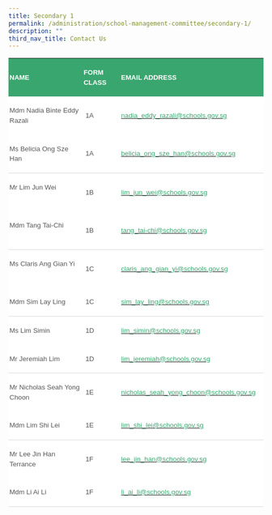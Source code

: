 ```yaml
---
title: Secondary 1
permalink: /administration/school-management-committee/secondary-1/
description: ""
third_nav_title: Contact Us
---
```


<table class="MsoNormalTable" border="0" cellspacing="0" cellpadding="0" width="572" style="background:white;border-collapse:collapse;mso-table-layout-alt:fixed;
 mso-yfti-tbllook:1184;mso-padding-alt:0in 0in 0in 0in"><tbody><tr style="mso-yfti-irow:0;mso-yfti-firstrow:yes"><td width="198" style="width:148.5pt;background:#3AA66F;padding:1.5pt 1.5pt 1.5pt 1.5pt"><p class="MsoNormal" style="line-height:14.7pt"><b><span style="font-size:10.0pt;
  font-family:&quot;Arial&quot;,sans-serif;color:white;text-transform:uppercase">NAME</span></b></p></td><td width="86" style="width:64.55pt;background:#3AA66F;padding:1.5pt 1.5pt 1.5pt 1.5pt"><p class="MsoNormal" style="line-height:14.7pt"><b><span style="font-size:10.0pt;
  font-family:&quot;Arial&quot;,sans-serif;color:white;text-transform:uppercase">FORM CLASS</span></b></p></td><td width="288" style="width:3.0in;background:#3AA66F;padding:1.5pt 1.5pt 1.5pt 1.5pt"><p class="MsoNormal" style="line-height:14.7pt"><b><span style="font-size:10.0pt;
  font-family:&quot;Arial&quot;,sans-serif;color:white;text-transform:uppercase">EMAIL ADDRESS</span></b></p></td></tr><tr style="mso-yfti-irow:1"><td width="198" style="width:148.5pt;padding:1.5pt 1.5pt 1.5pt 1.5pt"><p class="MsoNormal" style="line-height:14.7pt"><span style="font-size:10.0pt;
  font-family:&quot;Arial&quot;,sans-serif;color:#565656">Mdm Nadia Binte Eddy Razali</span></p></td><td width="86" style="width:64.55pt;padding:1.5pt 1.5pt 1.5pt 1.5pt"><p class="MsoNormal" style="line-height:14.7pt"><span style="font-size:10.0pt;
  font-family:&quot;Arial&quot;,sans-serif;color:#565656">&nbsp;1A</span></p></td><td width="288" style="width:3.0in;padding:1.5pt 1.5pt 1.5pt 1.5pt"><p class="MsoNormal" style="line-height:14.7pt"><span style="font-size:10.0pt;
  color:black;mso-color-alt:windowtext"><a href="mailto:nadia_eddy_razali@schools.gov.sg"><span style="font-family:&quot;Arial&quot;,sans-serif;
  color:#3AA66F;text-decoration:none;text-underline:none">nadia_eddy_razali@schools.gov.sg</span></a></span><span style="font-size:10.0pt;font-family:&quot;Arial&quot;,sans-serif;color:#565656">&nbsp;</span></p></td></tr><tr style="mso-yfti-irow:2"><td width="198" style="width:148.5pt;border:none;border-bottom:solid #D9D9D9 1.0pt;
  mso-border-bottom-themecolor:background1;mso-border-bottom-themeshade:217;
  mso-border-bottom-alt:solid #D9D9D9 .5pt;mso-border-bottom-themecolor:background1;
  mso-border-bottom-themeshade:217;padding:1.5pt 1.5pt 1.5pt 1.5pt"><p class="MsoNormal" style="line-height:14.7pt"><span style="font-size:10.0pt;
  font-family:&quot;Arial&quot;,sans-serif;color:#565656">Ms Belicia Ong Sze Han</span></p></td><td width="86" style="width:64.55pt;border:none;border-bottom:solid #D9D9D9 1.0pt;
  mso-border-bottom-themecolor:background1;mso-border-bottom-themeshade:217;
  mso-border-bottom-alt:solid #D9D9D9 .5pt;mso-border-bottom-themecolor:background1;
  mso-border-bottom-themeshade:217;padding:1.5pt 1.5pt 1.5pt 1.5pt"><p class="MsoNormal" style="line-height:14.7pt"><span style="font-size:10.0pt;
  font-family:&quot;Arial&quot;,sans-serif;color:#565656">&nbsp;1A</span></p></td><td width="288" style="width:3.0in;border:none;border-bottom:solid #D9D9D9 1.0pt;
  mso-border-bottom-themecolor:background1;mso-border-bottom-themeshade:217;
  mso-border-bottom-alt:solid #D9D9D9 .5pt;mso-border-bottom-themecolor:background1;
  mso-border-bottom-themeshade:217;padding:1.5pt 1.5pt 1.5pt 1.5pt"><p class="MsoNormal" style="line-height:14.7pt"><span style="font-size:10.0pt;
  color:black;mso-color-alt:windowtext"><a href="mailto:belicia_ong_sze_han@schools.gov.sg"><span style="font-family:
  &quot;Arial&quot;,sans-serif;color:#3AA66F;text-decoration:none;text-underline:none">belicia_ong_sze_han@schools.gov.sg</span></a></span><span style="font-size:10.0pt;font-family:&quot;Arial&quot;,sans-serif;color:#565656"></span></p></td></tr><tr style="mso-yfti-irow:3"><td width="198" style="width:148.5pt;border:none;mso-border-top-alt:solid #D9D9D9 .5pt;
  mso-border-top-themecolor:background1;mso-border-top-themeshade:217;
  padding:1.5pt 1.5pt 1.5pt 1.5pt"><p class="MsoNormal" style="line-height:14.7pt"><span style="font-size:10.0pt;
  font-family:&quot;Arial&quot;,sans-serif;color:#565656">Mr Lim Jun Wei&nbsp;&nbsp; &nbsp;&nbsp;&nbsp; &nbsp;&nbsp;&nbsp; &nbsp;&nbsp;&nbsp; &nbsp;&nbsp;&nbsp; &nbsp;</span></p></td><td width="86" style="width:64.55pt;border:none;mso-border-top-alt:solid #D9D9D9 .5pt;
  mso-border-top-themecolor:background1;mso-border-top-themeshade:217;
  padding:1.5pt 1.5pt 1.5pt 1.5pt"><p class="MsoNormal" style="line-height:14.7pt"><span style="font-size:10.0pt;
  font-family:&quot;Arial&quot;,sans-serif;color:#565656">&nbsp;1B</span></p></td><td width="288" style="width:3.0in;border:none;mso-border-top-alt:solid #D9D9D9 .5pt;
  mso-border-top-themecolor:background1;mso-border-top-themeshade:217;
  padding:1.5pt 1.5pt 1.5pt 1.5pt"><p class="MsoNormal" style="line-height:14.7pt"><span style="font-size:10.0pt;
  color:black;mso-color-alt:windowtext"><a href="mailto:lim_jun_wei@schools.gov.sg"><span style="font-family:&quot;Arial&quot;,sans-serif;
  color:#3AA66F;text-decoration:none;text-underline:none">lim_jun_wei@schools.gov.sg</span></a></span><span style="font-size:10.0pt;font-family:&quot;Arial&quot;,sans-serif;color:#565656"></span></p></td></tr><tr style="mso-yfti-irow:4"><td width="198" style="width:148.5pt;border:none;border-bottom:solid #D9D9D9 1.0pt;
  mso-border-bottom-themecolor:background1;mso-border-bottom-themeshade:217;
  mso-border-bottom-alt:solid #D9D9D9 .5pt;mso-border-bottom-themecolor:background1;
  mso-border-bottom-themeshade:217;padding:1.5pt 1.5pt 1.5pt 1.5pt"><p class="MsoNormal" style="line-height:14.7pt"><span style="font-size:10.0pt;
  font-family:&quot;Arial&quot;,sans-serif;color:#565656">Mdm Tang Tai-Chi&nbsp;&nbsp; &nbsp;&nbsp;&nbsp; &nbsp;&nbsp;&nbsp; &nbsp;</span></p></td><td width="86" style="width:64.55pt;border:none;border-bottom:solid #D9D9D9 1.0pt;
  mso-border-bottom-themecolor:background1;mso-border-bottom-themeshade:217;
  mso-border-bottom-alt:solid #D9D9D9 .5pt;mso-border-bottom-themecolor:background1;
  mso-border-bottom-themeshade:217;padding:1.5pt 1.5pt 1.5pt 1.5pt"><p class="MsoNormal" style="line-height:14.7pt"><span style="font-size:10.0pt;
  font-family:&quot;Arial&quot;,sans-serif;color:#565656">&nbsp;1B</span></p></td><td width="288" style="width:3.0in;border:none;border-bottom:solid #D9D9D9 1.0pt;
  mso-border-bottom-themecolor:background1;mso-border-bottom-themeshade:217;
  mso-border-bottom-alt:solid #D9D9D9 .5pt;mso-border-bottom-themecolor:background1;
  mso-border-bottom-themeshade:217;padding:1.5pt 1.5pt 1.5pt 1.5pt"><p class="MsoNormal" style="line-height:14.7pt"><span style="font-size:10.0pt;
  color:black;mso-color-alt:windowtext"><a href="mailto:tang_tai-chi@schools.gov.sg"><span style="font-family:&quot;Arial&quot;,sans-serif;
  color:#3AA66F;text-decoration:none;text-underline:none">tang_tai-chi@schools.gov.sg</span></a></span><span style="font-size:10.0pt;font-family:&quot;Arial&quot;,sans-serif;color:#565656"></span></p></td></tr><tr style="mso-yfti-irow:5"><td width="198" style="width:148.5pt;border:none;mso-border-top-alt:solid #D9D9D9 .5pt;
  mso-border-top-themecolor:background1;mso-border-top-themeshade:217;
  padding:1.5pt 1.5pt 1.5pt 1.5pt"><p class="MsoNormal" style="line-height:14.7pt"><span style="font-size:10.0pt;
  font-family:&quot;Arial&quot;,sans-serif;color:#565656">Ms Claris Ang Gian Yi&nbsp;&nbsp; &nbsp;&nbsp;&nbsp; &nbsp;</span></p></td><td width="86" style="width:64.55pt;border:none;mso-border-top-alt:solid #D9D9D9 .5pt;
  mso-border-top-themecolor:background1;mso-border-top-themeshade:217;
  padding:1.5pt 1.5pt 1.5pt 1.5pt"><p class="MsoNormal" style="line-height:14.7pt"><span style="font-size:10.0pt;
  font-family:&quot;Arial&quot;,sans-serif;color:#565656">&nbsp;1C</span></p></td><td width="288" style="width:3.0in;border:none;mso-border-top-alt:solid #D9D9D9 .5pt;
  mso-border-top-themecolor:background1;mso-border-top-themeshade:217;
  padding:1.5pt 1.5pt 1.5pt 1.5pt"><p class="MsoNormal" style="line-height:14.7pt"><span style="font-size:10.0pt;
  color:black;mso-color-alt:windowtext"><a href="mailto:claris_ang_gian_yi@schools.gov.sg"><span style="font-family:
  &quot;Arial&quot;,sans-serif;color:#3AA66F;text-decoration:none;text-underline:none">claris_ang_gian_yi@schools.gov.sg</span></a></span><span style="font-size:10.0pt;font-family:&quot;Arial&quot;,sans-serif;color:#565656"></span></p></td></tr><tr style="mso-yfti-irow:6"><td width="198" style="width:148.5pt;border:none;border-bottom:solid #D9D9D9 1.0pt;
  mso-border-bottom-themecolor:background1;mso-border-bottom-themeshade:217;
  mso-border-bottom-alt:solid #D9D9D9 .5pt;mso-border-bottom-themecolor:background1;
  mso-border-bottom-themeshade:217;padding:1.5pt 1.5pt 1.5pt 1.5pt"><p class="MsoNormal" style="line-height:14.7pt"><span style="font-size:10.0pt;
  font-family:&quot;Arial&quot;,sans-serif;color:#565656">Mdm Sim Lay Ling</span></p></td><td width="86" style="width:64.55pt;border:none;border-bottom:solid #D9D9D9 1.0pt;
  mso-border-bottom-themecolor:background1;mso-border-bottom-themeshade:217;
  mso-border-bottom-alt:solid #D9D9D9 .5pt;mso-border-bottom-themecolor:background1;
  mso-border-bottom-themeshade:217;padding:1.5pt 1.5pt 1.5pt 1.5pt"><p class="MsoNormal" style="line-height:14.7pt"><span style="font-size:10.0pt;
  font-family:&quot;Arial&quot;,sans-serif;color:#565656">&nbsp;1C</span></p></td><td width="288" style="width:3.0in;border:none;border-bottom:solid #D9D9D9 1.0pt;
  mso-border-bottom-themecolor:background1;mso-border-bottom-themeshade:217;
  mso-border-bottom-alt:solid #D9D9D9 .5pt;mso-border-bottom-themecolor:background1;
  mso-border-bottom-themeshade:217;padding:1.5pt 1.5pt 1.5pt 1.5pt"><p class="MsoNormal" style="line-height:14.7pt"><span style="font-size:10.0pt;
  color:black;mso-color-alt:windowtext"><a href="mailto:sim_lay_ling@schools.gov.sg"><span style="font-family:&quot;Arial&quot;,sans-serif;
  color:#3AA66F;text-decoration:none;text-underline:none">sim_lay_ling@schools.gov.sg</span></a></span><span style="font-size:10.0pt;font-family:&quot;Arial&quot;,sans-serif;color:#565656"></span></p></td></tr><tr style="mso-yfti-irow:7"><td width="198" style="width:148.5pt;border:none;mso-border-top-alt:solid #D9D9D9 .5pt;
  mso-border-top-themecolor:background1;mso-border-top-themeshade:217;
  padding:1.5pt 1.5pt 1.5pt 1.5pt"><p class="MsoNormal" style="line-height:14.7pt"><span style="font-size:10.0pt;
  font-family:&quot;Arial&quot;,sans-serif;color:#565656">Ms Lim Simin&nbsp;&nbsp; &nbsp;</span></p></td><td width="86" style="width:64.55pt;border:none;mso-border-top-alt:solid #D9D9D9 .5pt;
  mso-border-top-themecolor:background1;mso-border-top-themeshade:217;
  padding:1.5pt 1.5pt 1.5pt 1.5pt"><p class="MsoNormal" style="line-height:14.7pt"><span style="font-size:10.0pt;
  font-family:&quot;Arial&quot;,sans-serif;color:#565656">&nbsp;1D</span></p></td><td width="288" style="width:3.0in;border:none;mso-border-top-alt:solid #D9D9D9 .5pt;
  mso-border-top-themecolor:background1;mso-border-top-themeshade:217;
  padding:1.5pt 1.5pt 1.5pt 1.5pt"><p class="MsoNormal" style="line-height:14.7pt"><span style="font-size:10.0pt;
  color:black;mso-color-alt:windowtext"><a href="mailto:lim_simin@schools.gov.sg"><span style="font-family:&quot;Arial&quot;,sans-serif;
  color:#3AA66F;text-decoration:none;text-underline:none">lim_simin@schools.gov.sg</span></a></span><span style="font-size:10.0pt;font-family:&quot;Arial&quot;,sans-serif;color:#565656"></span></p></td></tr><tr style="mso-yfti-irow:8"><td width="198" style="width:148.5pt;border:none;border-bottom:solid #D9D9D9 1.0pt;
  mso-border-bottom-themecolor:background1;mso-border-bottom-themeshade:217;
  mso-border-bottom-alt:solid #D9D9D9 .5pt;mso-border-bottom-themecolor:background1;
  mso-border-bottom-themeshade:217;padding:1.5pt 1.5pt 1.5pt 1.5pt"><p class="MsoNormal" style="line-height:14.7pt"><span style="font-size:10.0pt;
  font-family:&quot;Arial&quot;,sans-serif;color:#565656">Mr Jeremiah Lim</span></p></td><td width="86" style="width:64.55pt;border:none;border-bottom:solid #D9D9D9 1.0pt;
  mso-border-bottom-themecolor:background1;mso-border-bottom-themeshade:217;
  mso-border-bottom-alt:solid #D9D9D9 .5pt;mso-border-bottom-themecolor:background1;
  mso-border-bottom-themeshade:217;padding:1.5pt 1.5pt 1.5pt 1.5pt"><p class="MsoNormal" style="line-height:14.7pt"><span style="font-size:10.0pt;
  font-family:&quot;Arial&quot;,sans-serif;color:#565656">&nbsp;1D</span></p></td><td width="288" style="width:3.0in;border:none;border-bottom:solid #D9D9D9 1.0pt;
  mso-border-bottom-themecolor:background1;mso-border-bottom-themeshade:217;
  mso-border-bottom-alt:solid #D9D9D9 .5pt;mso-border-bottom-themecolor:background1;
  mso-border-bottom-themeshade:217;padding:1.5pt 1.5pt 1.5pt 1.5pt"><p class="MsoNormal" style="line-height:14.7pt"><span style="font-size:10.0pt;
  color:black;mso-color-alt:windowtext"><a href="mailto:lim_jeremiah@schools.gov.sg"><span style="font-family:&quot;Arial&quot;,sans-serif;
  color:#3AA66F;text-decoration:none;text-underline:none">lim_jeremiah@schools.gov.sg</span></a></span><span style="font-size:10.0pt;font-family:&quot;Arial&quot;,sans-serif;color:#565656"></span></p></td></tr><tr style="mso-yfti-irow:9"><td width="198" style="width:148.5pt;border:none;mso-border-top-alt:solid #D9D9D9 .5pt;
  mso-border-top-themecolor:background1;mso-border-top-themeshade:217;
  padding:1.5pt 1.5pt 1.5pt 1.5pt"><p class="MsoNormal" style="line-height:14.7pt"><span style="font-size:10.0pt;
  font-family:&quot;Arial&quot;,sans-serif;color:#565656">Mr Nicholas Seah Yong Choon&nbsp; &nbsp;</span></p></td><td width="86" style="width:64.55pt;border:none;mso-border-top-alt:solid #D9D9D9 .5pt;
  mso-border-top-themecolor:background1;mso-border-top-themeshade:217;
  padding:1.5pt 1.5pt 1.5pt 1.5pt"><p class="MsoNormal" style="line-height:14.7pt"><span style="font-size:10.0pt;
  font-family:&quot;Arial&quot;,sans-serif;color:#565656">&nbsp;1E</span></p></td><td width="288" style="width:3.0in;border:none;mso-border-top-alt:solid #D9D9D9 .5pt;
  mso-border-top-themecolor:background1;mso-border-top-themeshade:217;
  padding:1.5pt 1.5pt 1.5pt 1.5pt"><p class="MsoNormal" style="line-height:14.7pt"><span style="font-size:10.0pt;
  color:black;mso-color-alt:windowtext"><a href="mailto:nicholas_seah_yong_choon@schools.gov.sg"><span style="font-family:
  &quot;Arial&quot;,sans-serif;color:#3AA66F;text-decoration:none;text-underline:none">nicholas_seah_yong_choon@schools.gov.sg</span></a></span><span style="font-size:10.0pt;font-family:&quot;Arial&quot;,sans-serif;color:#565656"></span></p></td></tr><tr style="mso-yfti-irow:10"><td width="198" style="width:148.5pt;border:none;border-bottom:solid #D9D9D9 1.0pt;
  mso-border-bottom-themecolor:background1;mso-border-bottom-themeshade:217;
  mso-border-bottom-alt:solid #D9D9D9 .5pt;mso-border-bottom-themecolor:background1;
  mso-border-bottom-themeshade:217;padding:1.5pt 1.5pt 1.5pt 1.5pt"><p class="MsoNormal" style="line-height:14.7pt"><span style="font-size:10.0pt;
  font-family:&quot;Arial&quot;,sans-serif;color:#565656">Mdm Lim Shi Lei&nbsp;&nbsp;&nbsp; &nbsp;</span></p></td><td width="86" style="width:64.55pt;border:none;border-bottom:solid #D9D9D9 1.0pt;
  mso-border-bottom-themecolor:background1;mso-border-bottom-themeshade:217;
  mso-border-bottom-alt:solid #D9D9D9 .5pt;mso-border-bottom-themecolor:background1;
  mso-border-bottom-themeshade:217;padding:1.5pt 1.5pt 1.5pt 1.5pt"><p class="MsoNormal" style="line-height:14.7pt"><span style="font-size:10.0pt;
  font-family:&quot;Arial&quot;,sans-serif;color:#565656">&nbsp;1E</span></p></td><td width="288" style="width:3.0in;border:none;border-bottom:solid #D9D9D9 1.0pt;
  mso-border-bottom-themecolor:background1;mso-border-bottom-themeshade:217;
  mso-border-bottom-alt:solid #D9D9D9 .5pt;mso-border-bottom-themecolor:background1;
  mso-border-bottom-themeshade:217;padding:1.5pt 1.5pt 1.5pt 1.5pt"><p class="MsoNormal" style="line-height:14.7pt"><span style="font-size:10.0pt;
  color:black;mso-color-alt:windowtext"><a href="mailto:lim_shi_lei@schools.gov.sg"><span style="font-family:&quot;Arial&quot;,sans-serif;
  color:#3AA66F;text-decoration:none;text-underline:none">lim_shi_lei@schools.gov.sg</span></a></span><span style="font-size:10.0pt;font-family:&quot;Arial&quot;,sans-serif;color:#565656"></span></p></td></tr><tr style="mso-yfti-irow:11"><td width="198" style="width:148.5pt;border:none;mso-border-top-alt:solid #D9D9D9 .5pt;
  mso-border-top-themecolor:background1;mso-border-top-themeshade:217;
  padding:1.5pt 1.5pt 1.5pt 1.5pt"><p class="MsoNormal" style="line-height:14.7pt"><span style="font-size:10.0pt;
  font-family:&quot;Arial&quot;,sans-serif;color:#565656">Mr Lee Jin Han Terrance&nbsp;</span></p></td><td width="86" style="width:64.55pt;border:none;mso-border-top-alt:solid #D9D9D9 .5pt;
  mso-border-top-themecolor:background1;mso-border-top-themeshade:217;
  padding:1.5pt 1.5pt 1.5pt 1.5pt"><p class="MsoNormal" style="line-height:14.7pt"><span style="font-size:10.0pt;
  font-family:&quot;Arial&quot;,sans-serif;color:#565656">&nbsp;1F</span></p></td><td width="288" style="width:3.0in;border:none;mso-border-top-alt:solid #D9D9D9 .5pt;
  mso-border-top-themecolor:background1;mso-border-top-themeshade:217;
  padding:1.5pt 1.5pt 1.5pt 1.5pt"><p class="MsoNormal" style="line-height:14.7pt"><span style="font-size:10.0pt;
  color:black;mso-color-alt:windowtext"><a href="mailto:lee_jin_han@schools.gov.sg"><span style="font-family:&quot;Arial&quot;,sans-serif;
  color:#3AA66F;text-decoration:none;text-underline:none">lee_jin_han@schools.gov.sg</span></a></span><span style="font-size:10.0pt;font-family:&quot;Arial&quot;,sans-serif;color:#565656"></span></p></td></tr><tr style="mso-yfti-irow:12;mso-yfti-lastrow:yes"><td width="198" style="width:148.5pt;border:none;border-bottom:solid #D9D9D9 1.0pt;
  mso-border-bottom-themecolor:background1;mso-border-bottom-themeshade:217;
  mso-border-bottom-alt:solid #D9D9D9 .5pt;mso-border-bottom-themecolor:background1;
  mso-border-bottom-themeshade:217;padding:1.5pt 1.5pt 1.5pt 1.5pt"><p class="MsoNormal" style="line-height:14.7pt"><span style="font-size:10.0pt;
  font-family:&quot;Arial&quot;,sans-serif;color:#565656">Mdm Li Ai Li&nbsp;&nbsp; &nbsp;</span></p></td><td width="86" style="width:64.55pt;border:none;border-bottom:solid #D9D9D9 1.0pt;
  mso-border-bottom-themecolor:background1;mso-border-bottom-themeshade:217;
  mso-border-bottom-alt:solid #D9D9D9 .5pt;mso-border-bottom-themecolor:background1;
  mso-border-bottom-themeshade:217;padding:1.5pt 1.5pt 1.5pt 1.5pt"><p class="MsoNormal" style="line-height:14.7pt"><span style="font-size:10.0pt;
  font-family:&quot;Arial&quot;,sans-serif;color:#565656">&nbsp;1F</span></p></td><td width="288" style="width:3.0in;border:none;border-bottom:solid #D9D9D9 1.0pt;
  mso-border-bottom-themecolor:background1;mso-border-bottom-themeshade:217;
  mso-border-bottom-alt:solid #D9D9D9 .5pt;mso-border-bottom-themecolor:background1;
  mso-border-bottom-themeshade:217;padding:1.5pt 1.5pt 1.5pt 1.5pt"><p class="MsoNormal" style="line-height:14.7pt"><span style="font-size:10.0pt;
  color:black;mso-color-alt:windowtext"><a href="mailto:li_ai_li@schools.gov.sg"><span style="font-family:&quot;Arial&quot;,sans-serif;color:#3AA66F;text-decoration:none;
  text-underline:none">li_ai_li@schools.gov.sg</span></a></span><span style="font-size:10.0pt;font-family:&quot;Arial&quot;,sans-serif;color:#565656"></span></p></td></tr></tbody></table>